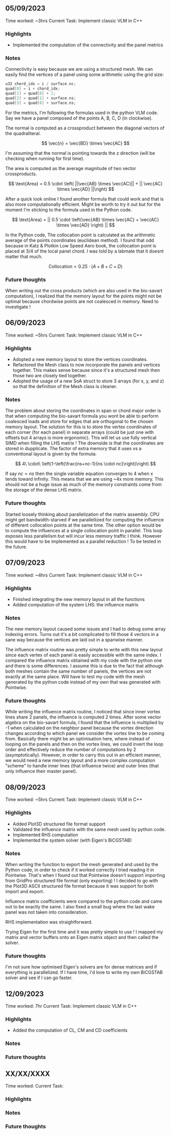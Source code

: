 ## 05/09/2023

Time worked: ~3hrs
Current Task: Implement classic VLM in C++

### Highlights

- Implemented the computation of the connectivity and the panel metrics

### Notes

Connectivity is easy because we are using a structured mesh. We can easily find the vertices of a panel using some arithmetic using the grid size:

```c++
u32 chord_idx = i / surface.nc;
quad[0] = i + chord_idx;
quad[1] = quad[0] + 1;
quad[2] = quad[1] + surface.ns;
quad[3] = quad[0] + surface.ns;
```

For the metrics, I'm following the formulas used in the python VLM code. Say we have a panel composed of the points A, B, C, D (in clockwise). 

The normal is computed as a crossproduct between the diagonal vectors of the quadraliteral.

$$
\vec{n} = \vec{BD} \times \vec{AC}
$$

I'm assuming that the normal is pointing towards the z direction (will be checking when running for first time). 

The area is computed as the average magnitude of two vector crossproducts. 

$$
\text{Area} = 0.5 \cdot \left( ||\vec{AB} \times \vec{AC}|| + || \vec{AC} \times \vec{AD} ||\right)
$$

After a quick look online I found another formula that could work and that is also more computationally efficient. Might be worth to try it out but for the moment I'm sticking to the formula used in the Python code.

$$ 
\text{Area} =  || 0.5 \cdot \left(\vec{AB} \times \vec{AC} + \vec{AC} \times \vec{AD} \right) ||
$$

In the Python code, The collocation point is calculated as the arithmetic average of the points coordinates (euclidean method). I found that odd because in Katz & Plotkin Low Speed Aero book, the collocation point is placed at 3/4 of the local panel chord. I was told by a labmate that it doesnt matter that much.

$$
\text{Collocation} = 0.25 \cdot (A + B + C + D)
$$

### Future thoughts

When writing out the cross products (which are also used in the bio-savart computation), I realized that the memory layout for the points might not be optimal because chordwise points are not coalesced in memory. Need to investigate !

## 06/09/2023

Time worked: ~5hrs
Current Task: Implement classic VLM in C++

### Highlights
- Adopted a new memory layout to store the vertices coordinates.
- Refactored the Mesh class to now incorporate the panels and vertices together. This makes sense because since it's a structured mesh then those two are closely tied together.
- Adopted the usage of a new SoA struct to store 3 arrays (for x, y, and z) so that the definition of the Mesh class is cleaner.

### Notes
The problem about storing the coordinates in span or chord major order is that when computing the bio-savart formula you wont be able to perform coalesced loads and store for edges that are orthogonal to the chosen memory layout. The solution for this is to store the vertex coordinates of each corner (for each panel) in separate arrays (could be just one with offsets but 4 arrays is more ergonomic). This will let us use fully vertical SIMD when filling the LHS matrix ! The downside is that the coordinates are stored in dupplicate. The factor of extra memory that it uses vs a conventional layout is given by the formula:

$$
4\ \cdot\ \left(1-\left(\frac{ns+nc-1}{ns \cdot nc}\right)\right)
$$

If say $nc=ns$ then the single variable equation converges to 4 when x tends toward infinity. This means that we are using ~4x more memory. This should not be a huge issue as much of the memory constraints come from the storage of the dense LHS matrix.

### Future thoughts

Started loosely thinking about parallelization of the matrix assembly. CPU might get bandwidth-starved if we parallellized for computing the influence of different collocation points at the same time. The other option would be to compute the influences at a single collocation point in parallel. This loop exposes less parallelism but will incur less memory traffic I think. However this would have to be implemented as a parallel reduction ! To be tested in the future.

## 07/09/2023

Time worked: ~4hrs
Current Task: Implement classic VLM in C++

### Highlights

- Finished integrating the new memory layout in all the functions
- Added computation of the system LHS: the influence matrix

### Notes

The new memory layout caused some issues and I had to debug some array indexing errors. Turns out it's a bit complicated to fill those 4 vectors in a sane way because the vertices are laid out in a spanwise manner.

The influence matrix routine was pretty simple to write with this new layout since each vertex of each panel is easily accessible with the same index. I compared the influence matrix obtained with my code with the python one and there is some differences. I assume this is due to the fact that although both meshes contain the same number of panels, the vertices are not exactly at the same place. Will have to test my code with the mesh generated by the python code instead of my own that was generated with Pointwise. 

### Future thoughts

While writing the influence matrix routine, I noticed that since inner vortex lines share 2 panels, the influence is computed 2 times. After some vector algebra on the bio-savart formula, I found that the influence is multiplied by -1 when calculated on the neighbor panel because the vortex direction changes according to which panel we consider the vortex line to be coming from. Basically there might be an optimisation here, where instead of looping on the panels and then on the vortex lines, we could invert the loop order and effectively reduce the number of computations by 2 (asymptotically). However, in order to carry this out in an efficient manner, we would need a new memory layout and a more complex computation "scheme" to handle inner lines (that influence twice) and outer lines (that only influence their master panel). 

## 08/09/2023

Time worked: ~5hrs
Current Task: Implement classic VLM in C++

### Highlights

- Added Plot3D structured file format support
- Validated the influence matrix with the same mesh used by python code.
- Implemented RHS computation
- Implemented the system solver (with Eigen's BiCGSTAB)

### Notes

When writing the function to export the mesh generated and used by the Python code, in order to check if it worked correctly I tried reading it in Pointwise. That's when I found out that Pointwise doesn't support importing from GridPro structured file format (only exporting) ! I decided to go with the Plot3D ASCII structured file format because it was support for both import and export. 

Influence matrix coefficients were compared to the python code and came out to be exactly the same. I also fixed a small bug where the last wake panel was not taken into consideration.

RHS implementation was straightforward.

Trying Eigen for the first time and it was pretty simple to use ! I mapped my matrix and vector buffers onto an Eigen matrix object and then called the solver.

### Future thoughts

I'm not sure how optimised Eigen's solvers are for dense matrices and if everything is parallelized. If I have time, I'd love to write my own BiCGSTAB solver and see if I can go faster. 

## 12/09/2023
Time worked: 7hr
Current Task: Implement classic VLM in C++

### Highlights

- Added the computation of CL, CM and CD coefficients

### Notes
### Future thoughts

## XX/XX/XXXX
Time worked: 
Current Task:
### Highlights
### Notes
### Future thoughts
